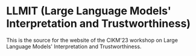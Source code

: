 # LLMIT (Large Language Models' Interpretation and Trustworthiness)

  

This is the source for the website of the CIKM'23 workshop on Large Language Models' Interpretation and Trustworthiness. 

